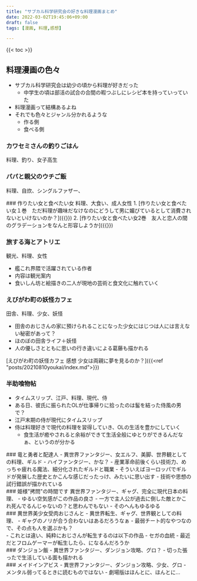 ```yaml
---
title: "サブカル科学研究会の好きな料理漫画まとめ"
date: 2022-03-02T19:45:06+09:00
draft: false
tags: [漫画, 料理,感想]

---
```


{{< toc >}}

## 料理漫画の色々
- サブカル科学研究会は幼少の頃から料理が好きだった
  - 中学生の頃は部活の試合の合間の暇つぶしにレシピ本を持っていっていた
- 料理漫画って結構あるよね
- それでも色々とジャンル分かれるような
  - 作る側
  - 食べる側
### カワセミさんの釣りごはん
料理、釣り、女子高生
<div data-vc_mylinkbox_id="887691219"></div>

### パパと親父のウチご飯
料理、自炊、シングルファザー、
<div data-vc_mylinkbox_id="887698332"></div>
### 作りたい女と食べたい女
料理、大食い、成人女性
1. [作りたい女と食べたい女１巻　ただ料理が趣味だなけなのにどうして男に媚びているとして消費されないといけないのか？]({{<ref "posts/mangaSheCooks/index.md">}})
2. [作りたい女と食べたい女2巻　友人と恋人の間のグラデーションをなんと形容しようか]({{<ref "posts/20220223shecooks/index.md">}})

### 旅する海とアトリエ
観光、料理、女性
- 艦これ界隈で活躍されている作者
- 内容は観光案内
- 食いしん坊と絵描きの二人が現地の芸術と食文化に触れていく
<div data-vc_mylinkbox_id="887698329"></div>

### えびがわ町の妖怪カフェ
田舎、料理、少女、妖怪
- 田舎のおじさんの家に預けられることになった少女にはじつは人には言えない秘密があって？
- ほのぼの田舎ライフ＋妖怪
- 人の優しさとともに思いの行き違いによる葛藤も描かれる

[えびがわ町の妖怪カフェ 感想 少女は両親に夢を見るのか？]({{<ref "posts/20210810youkai/index.md">}})

### 半助喰物帖
- タイムスリップ、江戸、料理、現代、侍
- ある日、彼氏に振られたOLが仕事帰りに拾ったのは髷を結った侍風の男で？
- 江戸末期の侍が現代にタイムスリップ
- 侍は料理好きで現代の料理を習得していき、OLの生活を豊かにしていく
  - 食生活が癒やされると余裕ができて生活全般にゆとりができるんだなぁ、というのが分かる

<div data-vc_mylinkbox_id="887698327"></div>
### 竜と勇者と配達人
- 異世界ファンタジー、女エルフ、美脚、世界観としての料理、ギルド
- ハイファンタジー、かな？
- 産業革命前後くらい技術力、めっちゃ疲れる魔法、細分化されたギルドと職業
  - そういえばヨーロッパでギルドが発展した歴史とかこんな感じだったっけ、みたいに思い出す
  - 技術や思想の試行錯誤が描かれている

<div data-vc_mylinkbox_id="887698322"></div>
### 姫様"拷問"の時間です
異世界ファンタジー、ギャグ、完全に現代日本の料理、
- ゆるい空気感がこの作品の良さ
  - 一方で主人公が過去に倒した敵とかこれ死んでるんじゃないの？と思わんでもない
  - そのへんもゆるゆる
<div data-vc_mylinkbox_id="887698320"></div>
### 異世界美少女受肉おじさんと
- 異世界転生、ギャグ、世界観としての料理、
- ギャグのノリが合う合わないはあるだろうなぁ
- 最弱チート的なやつなので、その点も人を選ぶかも？
<div data-vc_mylinkbox_id="887698311"></div>
- これとは違い、純粋におじさんが転生するのは以下の作品
- セガの血統
  - 最近だとフロムゲーマーが転生したら、になるんだろうか

<div data-vc_mylinkbox_id="887698317"></div>
### ダンジョン飯
- 異世界ファンタジー、ダンジョン攻略、グロ？
- 切った張ったで生活している面も描かれる
<div data-vc_mylinkbox_id="887698304"></div>
### メイドインアビス
- 異世界ファンタジー、ダンジョン攻略、少女、グロ
- メンタル弱ってるときに読むものではない
  - 劇場版はほんとに、ほんとに…
<div data-vc_mylinkbox_id="887698308"></div>